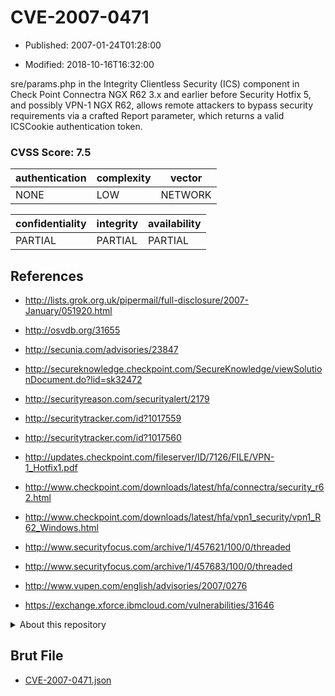 # CVE-2007-0471

- Published: 2007-01-24T01:28:00

- Modified: 2018-10-16T16:32:00

sre/params.php in the Integrity Clientless Security (ICS) component in Check Point Connectra NGX R62 3.x and earlier before Security Hotfix 5, and possibly VPN-1 NGX R62, allows remote attackers to bypass security requirements via a crafted Report parameter, which returns a valid ICSCookie authentication token.

### CVSS Score: **7.5**

| authentication | complexity | vector |
| --- | --- | --- |
| NONE | LOW | NETWORK |

| confidentiality | integrity | availability |
| --- | --- | --- |
| PARTIAL | PARTIAL | PARTIAL |

## References

* http://lists.grok.org.uk/pipermail/full-disclosure/2007-January/051920.html

* http://osvdb.org/31655

* http://secunia.com/advisories/23847

* http://secureknowledge.checkpoint.com/SecureKnowledge/viewSolutionDocument.do?lid=sk32472

* http://securityreason.com/securityalert/2179

* http://securitytracker.com/id?1017559

* http://securitytracker.com/id?1017560

* http://updates.checkpoint.com/fileserver/ID/7126/FILE/VPN-1_Hotfix1.pdf

* http://www.checkpoint.com/downloads/latest/hfa/connectra/security_r62.html

* http://www.checkpoint.com/downloads/latest/hfa/vpn1_security/vpn1_R62_Windows.html

* http://www.securityfocus.com/archive/1/457621/100/0/threaded

* http://www.securityfocus.com/archive/1/457683/100/0/threaded

* http://www.vupen.com/english/advisories/2007/0276

* https://exchange.xforce.ibmcloud.com/vulnerabilities/31646

<details>
<summary>About this repository</summary> 

  This repository is part of the project [Live Hack CVE](https://github.com/Live-Hack-CVE). Main website can be found [www.live-hack.org](https://www.live-hack.org) 
  
  Made by [Sn0wAlice](https://github.com/Sn0wAlice) for the people that care about security and need to have a feed of the latest CVEs. Hope you enjoy it, don't forget to star the repo and follow me on [Twitter](https://twitter.com/Sn0wAlice) and [Github](https://github.com/Sn0wAlice). And that is my [personnal website](https://www.alice-snow.me/)

  - [Home Page](https://github.com/Live-Hack-CVE)
  - [Framework](https://github.com/Live-Hack-CVE/cve-framework)
  - [CVE database](https://github.com/Live-Hack-CVE/full_database)
  - [Changelog](https://github.com/Live-Hack-CVE/Changelog)
</details>

## Brut File

* [CVE-2007-0471.json](https://raw.githubusercontent.com/Live-Hack-CVE/full_database/main/cves/2007/CVE-2007-0471.json)

